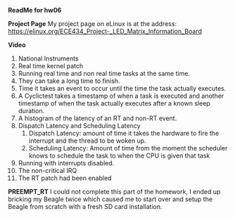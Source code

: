 **ReadMe for hw06**

**Project Page**
My project page on eLinux is at the address: https://elinux.org/ECE434_Project-_LED_Matrix_Information_Board

**Video**

1. National Instruments
2. Real time kernel patch
3. Running real time and non real time tasks at the same time.
4. They can take a long time to finish.
5. Time it takes an event to occur until the time the task actually executes.
6. A Cyclictest takes a timestamp of when a task is executed and another timestamp of when the task actually executes after a known sleep duration.
7. A histogram of the latency of an RT and non-RT event.
8. Dispatch Latency and Scheduling Latency
   1. Dispatch Latency: amount of time it takes the hardware to fire the interrupt and the thread to be woken up.
   2. Scheduling Latency: Amount of time from the moment the scheduler knows to schedule the task to when the CPU is given that task
9. Running with interrupts disabled.
10. The non-critical IRQ
11. The RT patch had been enabled

**PREEMPT_RT**
I could not complete this part of the homework, I ended up bricking my Beagle twice which caused me to start over and setup the Beagle from scratch with a fresh SD card installation.
